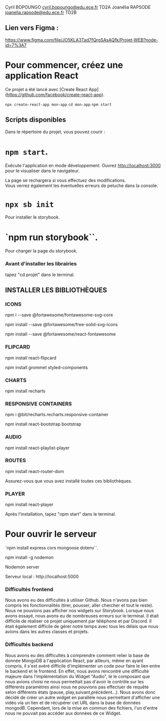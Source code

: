 Cyril BOPOUNGO      cyril.bopoungo@edu.ece.fr      TD2A
Joanélia RAPSODE    joanelia.rapsode@edu.ece.fr    TD2B

## Lien vers Figma :

https://www.figma.com/file/JO5KLA3Tad7fQrgSAsAQfk/Projet-WEB?node-id=7%3A7

# Pour commencer, créez une application React

Ce projet a été lancé avec [Create React App] (https://github.com/facebook/create-react-app).

`npx create-react-app mon-app`
`cd mon-app`
`npm start`

## Scripts disponibles

Dans le répertoire du projet, vous pouvez courir :

# `npm start`.

Exécute l'application en mode développement.
Ouvrez [http://localhost:3000](http://localhost:3000) pour le visualiser dans le navigateur.

La page se rechargera si vous effectuez des modifications.\
Vous verrez également les éventuelles erreurs de peluche dans la console.

# `npx sb init`
Pour installer le storybook.

# `npm run storybook``.
Pour charger la page du storybook.

### Avant d'installer les librairies 

tapez "cd projet" dans le terminal.

## INSTALLER LES BIBLIOTHÈQUES

### ICONS
npm i --save @fortawesome/fontawesome-svg-core

npm install --save @fortawesome/free-solid-svg-icons

npm install --save @fortawesome/react-fontawesome

### FLIPCARD

npm install react-flipcard

npm install grommet styled-components

### CHARTS

npm install recharts


### RESPONSIVE CONTAINERS

npm i @bit/recharts.recharts.responsive-container

npm install react-bootstrap bootstrap

### AUDIO

npm install react-playlist-player

### ROUTES

npm install react-router-dom

Assurez-vous que vous avez installé toutes ces bibliothèques.

### PLAYER
npm install react-player


Après l'installation, tapez "npm start" dans le terminal.

# Pour ouvrir le serveur


`npm install express cors mongoose dotenv``.

npm install -g nodemon

Nodemon server

Serveur local : http://localhost:5000 





### Difficultés frontend

Nous avons eu des difficultés à utiliser Github. Nous n'avons pas bien compris les fonctionnalités (tirer, pousser, aller chercher et tout le reste).
Nous ne pouvions pas afficher nos widgets sur Storybook. Lorsque nous avons essayé, nous avons eu de nombreuses erreurs sur le terminal.
Il était difficile de réaliser ce projet uniquement par téléphone et par Discord.
Il était également difficile de gérer notre temps avec tous les délais que nous avions dans les autres classes et projets.

### Difficultés backend

Nous avons eu des difficultés à comprendre comment relier la base de donnée MongoDB à l'application React, par ailleurs, même en ayant compris, il s'est avéré difficile d'implémenter un code pour faire le lien entre le backend et le frontend. En effet, nous avons rencontré une difficulté majeure dans l'implémentation du Widget "Audio", le le composant que nous avions choisi ne nous permettait pas d'avoir le contrôle sur les différents paramètres ainsi nous ne pouvions pas effectuer de requête selon différents états (pause, play,suivant,précédent...). Nous avons donc décidé de créer un autre widget en parallèle nous permettant d'afficher une vidéo via un lien et de récupérer cet URL dans la base de données mongodB. Cependant, lors de la mise en commun des fichiers, l'un d'entre nous ne pouvait pas accéder aux données de ce Widget.


